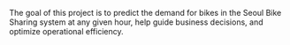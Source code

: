 The goal of this project is to predict the demand for bikes in the Seoul Bike Sharing system at any given hour, help guide business decisions, and optimize operational efficiency.
